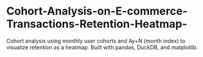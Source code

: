 # Cohort-Analysis-on-E-commerce-Transactions-Retention-Heatmap-
Cohort analysis using monthly user cohorts and Ay+N (month index) to visualize retention as a heatmap. Built with pandas, DuckDB, and matplotlib.
